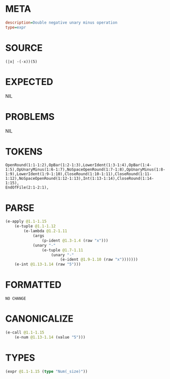 # META
~~~ini
description=Double negative unary minus operation
type=expr
~~~
# SOURCE
~~~roc
(|x| -(-x))(5)
~~~
# EXPECTED
NIL
# PROBLEMS
NIL
# TOKENS
~~~zig
OpenRound(1:1-1:2),OpBar(1:2-1:3),LowerIdent(1:3-1:4),OpBar(1:4-1:5),OpUnaryMinus(1:6-1:7),NoSpaceOpenRound(1:7-1:8),OpUnaryMinus(1:8-1:9),LowerIdent(1:9-1:10),CloseRound(1:10-1:11),CloseRound(1:11-1:12),NoSpaceOpenRound(1:12-1:13),Int(1:13-1:14),CloseRound(1:14-1:15),
EndOfFile(2:1-2:1),
~~~
# PARSE
~~~clojure
(e-apply @1.1-1.15
	(e-tuple @1.1-1.12
		(e-lambda @1.2-1.11
			(args
				(p-ident @1.3-1.4 (raw "x")))
			(unary "-"
				(e-tuple @1.7-1.11
					(unary "-"
						(e-ident @1.9-1.10 (raw "x")))))))
	(e-int @1.13-1.14 (raw "5")))
~~~
# FORMATTED
~~~roc
NO CHANGE
~~~
# CANONICALIZE
~~~clojure
(e-call @1.1-1.15
	(e-num @1.13-1.14 (value "5")))
~~~
# TYPES
~~~clojure
(expr @1.1-1.15 (type "Num(_size)"))
~~~
